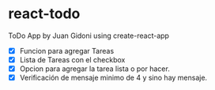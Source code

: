 # react-todo

ToDo App by Juan Gidoni using create-react-app


* [x] Funcion para agregar Tareas
* [x] Lista de Tareas con el checkbox
* [x] Opcion para agregar la tarea lista o por hacer.
* [x] Verificación de mensaje minimo de 4 y sino hay mensaje.
